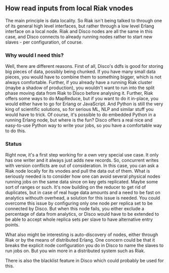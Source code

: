 ## How read inputs from local Riak vnodes ##

The main principle is data locality. So Riak isn't being talked to through one of its general high level interfaces, but rather through a low level Erlang interface on a local node. Riak and Disco nodes are all the same in this case, and Disco connects to already running nodes rather to start new slaves - per configuration, of course.

### Why would I need this? ###

Well, there are different reasons. First of all, Disco's ddfs is good for storing big pieces of data, possibly being chunked. If you have many small data pieces, you would have to combine them to something bigger, which is not always comfortable. Further, if you already have a running Riak cluster (maybe a shadow of production), you wouldn't want to run into the split phase moving data from Riak to Disco before analysing it. Further, Riak offers some ways to do MapReduce, but if you want to do it in-place, you would either have to go for Erlang or JavaScript. And Python is still the very king of scientific solutions, so for serious ML, NLP and similar stuff you would have to trick. Of course, it's possible to do embedded Python in a running Erlang node, but where is the fun? Disco offers a real nice and easy-to-use Python way to write your jobs, so you have a comfortable way to do this.

### Status ###

Right now, it's a first step working for a own very special use case. It only has one writer and it always just adds new records. So, concurrent writes with version conflicts are out of consideration. In this case, you can ask a Riak node locally for its vnodes and pull the data out of them. What is seriously needed is to consider how one can avoid several physical nodes running jobs on the same data since on key gets replicated. Maybe some sort of ranges or such. It's now building on the reducer to get rid of duplicates, but in case of real huge data amounts and a need to be fast on analytics withouth overhead, a solution for this issue is needed. You could overcome this issue by configuring only one node per replica set to be connected by Disco. But when this node fails, you either exclude a percentage of data from analytics, or Disco would have to be extended to be able to accept whole replica sets per slave to have alternative entry points.

What also might be interesting is auto-discovery of nodes, either through Riak or by the means of distributed Erlang. One concern could be that it breaks the explicit node configuration you do in Disco to name the slaves to run jobs on. But you win more in a distributed system such as Riak.

There is also the blacklist feature in Disco which could probably be used for this.

